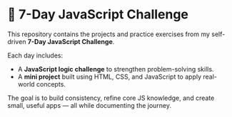 # 🧠 7-Day JavaScript Challenge

This repository contains the projects and practice exercises from my self-driven **7-Day JavaScript Challenge**.

Each day includes:
- A **JavaScript logic challenge** to strengthen problem-solving skills.
- A **mini project** built using HTML, CSS, and JavaScript to apply real-world concepts.

The goal is to build consistency, refine core JS knowledge, and create small, useful apps — all while documenting the journey.
